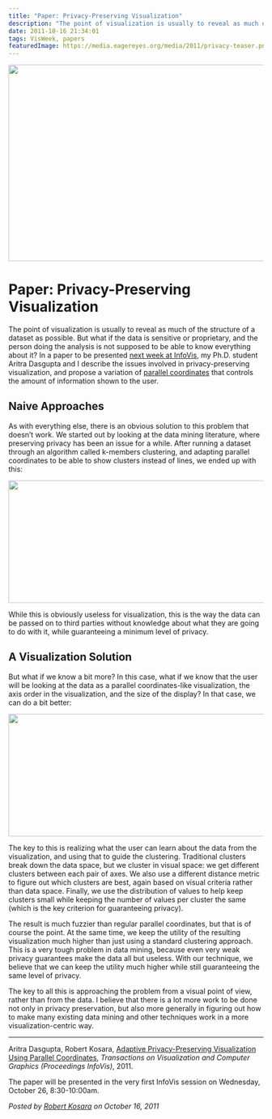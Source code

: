 ```yaml
---
title: "Paper: Privacy-Preserving Visualization"
description: "The point of visualization is usually to reveal as much of the structure of a dataset as possible. But what if the data is sensitive or proprietary, and the person doing the analysis is not supposed to be able to know everything about it? In a paper to be presented next week at InfoVis, my Ph.D. student Aritra Dasgupta and I describe the issues involved in privacy-preserving visualization, and propose a variation of parallel coordinates that controls the amount of information shown to the user."
date: 2011-10-16 21:34:01
tags: VisWeek, papers
featuredImage: https://media.eagereyes.org/media/2011/privacy-teaser.png
---
```


<p align="center"><img src="https://media.eagereyes.org/media/2011/privacy-teaser.png" alt="" width="600" height="388" /></p>

# Paper: Privacy-Preserving Visualization

The point of visualization is usually to reveal as much of the structure of a dataset as possible. But what if the data is sensitive or proprietary, and the person doing the analysis is not supposed to be able to know everything about it? In a paper to be presented <a href="http://visweek.org/visweek/2011/paper-session/all/infovis">next week at InfoVis</a>, my Ph.D. student Aritra Dasgupta and I describe the issues involved in privacy-preserving visualization, and propose a variation of <a href="/techniques/parallel-coordinates">parallel coordinates</a> that controls the amount of information shown to the user.

## Naive Approaches

As with everything else, there is an obvious solution to this problem that doesn’t work. We started out by looking at the data mining literature, where preserving privacy has been an issue for a while. After running a dataset through an algorithm called k-members clustering, and adapting parallel coordinates to be able to show clusters instead of lines, we ended up with this:

<p align="center"><img src="https://media.eagereyes.org/media/2011/privacy-bad.png" alt="" width="600" height="242" /></p>

While this is obviously useless for visualization, this is the way the data can be passed on to third parties without knowledge about what they are going to do with it, while guaranteeing a minimum level of privacy.

## A Visualization Solution

But what if we know a bit more? In this case, what if we know that the user will be looking at the data as a parallel coordinates-like visualization, the axis order in the visualization, and the size of the display? In that case, we can do a bit better:

<p align="center"><img src="https://media.eagereyes.org/media/2011/privacy-good.png" alt="" width="600" height="242" /></p>

The key to this is realizing what the user can learn about the data from the visualization, and using that to guide the clustering. Traditional clusters break down the data space, but we cluster in visual space: we get different clusters between each pair of axes. We also use a different distance metric to figure out which clusters are best, again based on visual criteria rather than data space. Finally, we use the distribution of values to help keep clusters small while keeping the number of values per cluster the same (which is the key criterion for guaranteeing privacy).

The result is much fuzzier than regular parallel coordinates, but that is of course the point. At the same time, we keep the utility of the resulting visualization much higher than just using a standard clustering approach. This is a very tough problem in data mining, because even very weak privacy guarantees make the data all but useless. With our technique, we believe that we can keep the utility much higher while still guaranteeing the same level of privacy.

The key to all this is approaching the problem from a visual point of view, rather than from the data. I believe that there is a lot more work to be done not only in privacy preservation, but also more generally in figuring out how to make many existing data mining and other techniques work in a more visualization-centric way.

<hr />

Aritra Dasgupta, Robert Kosara, <a href="/publications/Dasgupta-InfoVis-2011">Adaptive Privacy-Preserving Visualization Using Parallel Coordinates</a>, <em>Transactions on Visualization and Computer Graphics (Proceedings InfoVis)</em>, 2011.

The paper will be presented in the very first InfoVis session on Wednesday, October 26, 8:30-10:00am.


_Posted by <a href="/about">Robert Kosara</a> on October 16, 2011_


